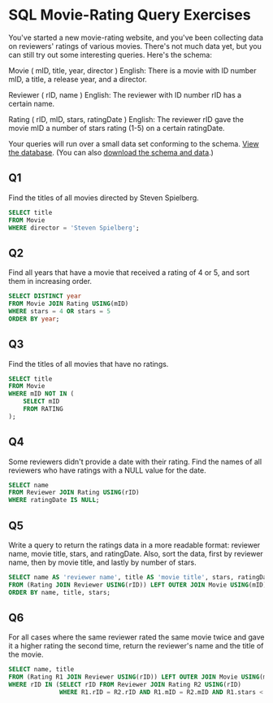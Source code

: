 #  SQL Movie-Rating Query Exercises

You've started a new movie-rating website, and you've been collecting data on reviewers' ratings of various movies. There's not much data yet, but you can still try out some interesting queries. Here's the schema:

Movie ( mID, title, year, director )
English: There is a movie with ID number mID, a title, a release year, and a director.

Reviewer ( rID, name )
English: The reviewer with ID number rID has a certain name.

Rating ( rID, mID, stars, ratingDate )
English: The reviewer rID gave the movie mID a number of stars rating (1-5) on a certain ratingDate.

Your queries will run over a small data set conforming to the schema. [View the database](https://lagunita.stanford.edu/c4x/DB/SQL/asset/moviedata.html). (You can also [download the schema and data](https://s3-us-west-2.amazonaws.com/prod-c2g/db/Winter2013/files/rating.sql).)

## Q1

Find the titles of all movies directed by Steven Spielberg.

```sql
SELECT title
FROM Movie
WHERE director = 'Steven Spielberg';
```

## Q2

Find all years that have a movie that received a rating of 4 or 5, and sort them in increasing order.

```sql
SELECT DISTINCT year
FROM Movie JOIN Rating USING(mID)
WHERE stars = 4 OR stars = 5
ORDER BY year;
```

## Q3

Find the titles of all movies that have no ratings.

```sql
SELECT title
FROM Movie
WHERE mID NOT IN (
    SELECT mID
    FROM RATING
);
```

## Q4

Some reviewers didn't provide a date with their rating. Find the names of all reviewers who have ratings with a NULL value for the date.

```sql
SELECT name
FROM Reviewer JOIN Rating USING(rID)
WHERE ratingDate IS NULL;
```

## Q5

Write a query to return the ratings data in a more readable format: reviewer name, movie title, stars, and ratingDate. Also, sort the data, first by reviewer name, then by movie title, and lastly by number of stars.

```sql
SELECT name AS 'reviewer name', title AS 'movie title', stars, ratingDate 
FROM (Rating JOIN Reviewer USING(rID)) LEFT OUTER JOIN Movie USING(mID)
ORDER BY name, title, stars;
```

## Q6

For all cases where the same reviewer rated the same movie twice and gave it a higher rating the second time, return the reviewer's name and the title of the movie.

```sql
SELECT name, title
FROM (Rating R1 JOIN Reviewer USING(rID)) LEFT OUTER JOIN Movie USING(mID)
WHERE rID IN (SELECT rID FROM Reviewer JOIN Rating R2 USING(rID)
              WHERE R1.rID = R2.rID AND R1.mID = R2.mID AND R1.stars < R2.stars AND R1.ratingDate < R2.ratingDate);
```